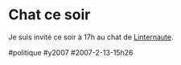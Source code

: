 # Chat ce soir

Je suis invité ce soir à 17h au chat de [Linternaute](http://www.linternaute.com/actualite/interviews/07/thierry-crouzet/presentation.shtml).

#politique #y2007 #2007-2-13-15h26
